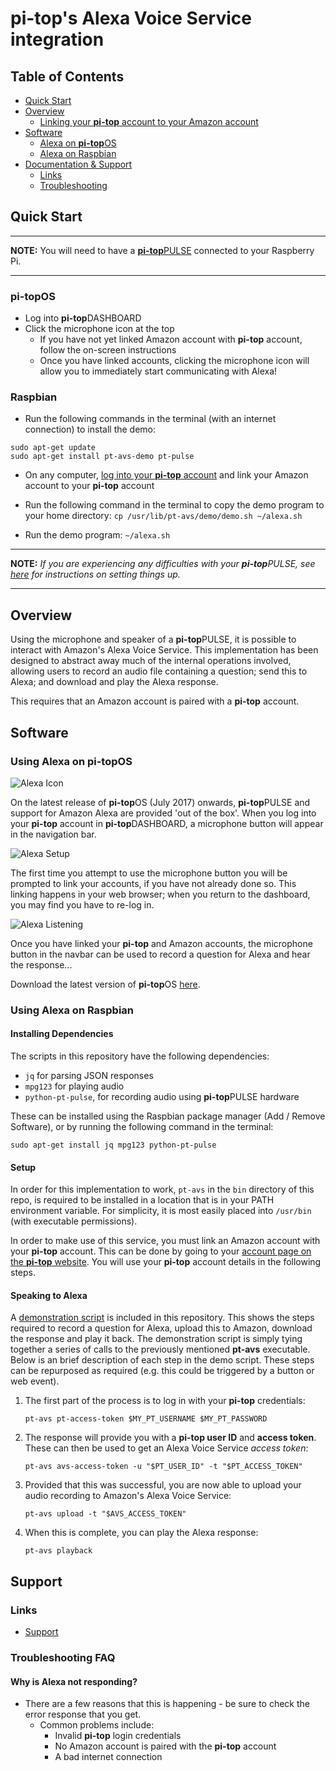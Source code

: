 # pi-top's Alexa Voice Service integration

## Table of Contents
* [Quick Start](#quick-start)
* [Overview](#overview)
	* [Linking your <b>pi-top</b> account to your Amazon account](#overview-linking-accounts)
* [Software](#software)
	* [Alexa on <b>pi-top</b>OS](#software-pt-os)
	* [Alexa on Raspbian](#software-raspbian)
* [Documentation & Support](#support)
	* [Links](#support-links)
	* [Troubleshooting](#support-troubleshooting)

## <a name="quick-start"></a> Quick Start
---
**NOTE:** You will need to have a [<b>pi-top</b>PULSE](https://github.com/pi-top/pi-topPULSE) connected to your Raspberry Pi.

---
### pi-topOS

* Log into <b>pi-top</b>DASHBOARD
* Click the microphone icon at the top
	* If you have not yet linked Amazon account with <b>pi-top</b> account, follow the on-screen instructions
	* Once you have linked accounts, clicking the microphone icon will allow you to immediately start communicating with Alexa!

### Raspbian
* Run the following commands in the terminal (with an internet connection) to install the demo:

```
sudo apt-get update
sudo apt-get install pt-avs-demo pt-pulse
```

* On any computer, [log into your <b>pi-top</b> account](https://pi-top.com/account) and link your Amazon account to your <b>pi-top</b> account

* Run the following command in the terminal to copy the demo program to your home directory: `cp /usr/lib/pt-avs/demo/demo.sh ~/alexa.sh`

* Run the demo program: `~/alexa.sh`

---
**NOTE:** *If you are experiencing any difficulties with your <b>pi-top</b>PULSE, see [here](https://github.com/pi-top/pi-topPULSE) for instructions on setting things up.*

---

## <a name="overview"></a> Overview

Using the microphone and speaker of a <b>pi-top</b>PULSE, it is possible to interact with Amazon's Alexa Voice Service. This implementation has been designed to abstract away much of the internal operations involved, allowing users to record an audio file containing a question; send this to Alexa; and download and play the Alexa response.

This requires that an Amazon account is paired with a <b>pi-top</b> account.


## <a name="software"></a> Software

### <a name="software-pt-os"></a> Using Alexa on pi-topOS
![Alexa Icon](https://static.pi-top.com/images/alexa_icon.png "Alexa Icon")

On the latest release of <b>pi-top</b>OS (July 2017) onwards, <b>pi-top</b>PULSE and support for Amazon Alexa are provided 'out of the box'. When you log into your <b>pi-top</b> account in <b>pi-top</b>DASHBOARD, a microphone button will appear in the navigation bar.

![Alexa Setup](https://static.pi-top.com/images/alexa_setup.png "Alexa Setup")

The first time you attempt to use the microphone button you will be prompted to link your accounts, if you have not already done so. This linking happens in your web browser; when you return to the dashboard, you may find you have to re-log in.

![Alexa Listening](https://static.pi-top.com/images/alexa_listening.png "Alexa Listening")

Once you have linked your <b>pi-top</b> and Amazon accounts, the microphone button in the navbar can be used to record a question for Alexa and hear the response...

Download the latest version of <b>pi-top</b>OS [here](https://pi-top.com/products/os#download).


### <a name="software-raspbian"></a> Using Alexa on Raspbian

#### Installing Dependencies

The scripts in this repository have the following dependencies:

* `jq` for parsing JSON responses
* `mpg123` for playing audio
* `python-pt-pulse`, for recording audio using <b>pi-top</b>PULSE hardware

These can be installed using the Raspbian package manager (Add / Remove Software), or by running the following command in the terminal:

`sudo apt-get install jq mpg123 python-pt-pulse`

#### Setup

In order for this implementation to work, `pt-avs` in the `bin` directory of this repo, is required to be installed in a location that is in your PATH environment variable. For simplicity, it is most easily placed into `/usr/bin` (with executable permissions).

In order to make use of this service, you must link an Amazon account with your <b>pi-top</b> account. This can be done by going to your [account page on the <b>pi-top</b> website](https://pi-top.com/account). You will use your <b>pi-top</b> account details in the following steps.

#### Speaking to Alexa

A [demonstration script](https://github.com/pi-top/Alexa-Voice-Service-Integration/blob/master/example/demo.sh) is included in this repository. This shows the steps required to record a question for Alexa, upload this to Amazon, download the response and play it back. The demonstration script is simply tying together a series of calls to the previously mentioned **pt-avs** executable. Below is an brief description of each step in the demo script. These steps can be repurposed as required (e.g. this could be triggered by a button or web event).

1. The first part of the process is to log in with your <b>pi-top</b> credentials:
   
   `pt-avs pt-access-token $MY_PT_USERNAME $MY_PT_PASSWORD`
   
2. The response will provide you with a **<b>pi-top</b> user ID** and **access token**. These can then be used to get an Alexa Voice Service *access token*:
   
   `pt-avs avs-access-token -u "$PT_USER_ID" -t "$PT_ACCESS_TOKEN"`
   
3. Provided that this was successful, you are now able to upload your audio recording to Amazon's Alexa Voice Service:
   
   `pt-avs upload -t "$AVS_ACCESS_TOKEN"`
   
4. When this is complete, you can play the Alexa response:
   
   `pt-avs playback`

## <a name="support"></a> Support

### <a name="support-links"></a> Links

* [Support](https://support.pi-top.com/)

### <a name="support-troubleshooting"></a> Troubleshooting FAQ

#### Why is Alexa not responding?

* There are a few reasons that this is happening - be sure to check the error response that you get.
	* Common problems include:
		* Invalid <b>pi-top</b> login credentials
		* No Amazon account is paired with the <b>pi-top</b> account
		* A bad internet connection
